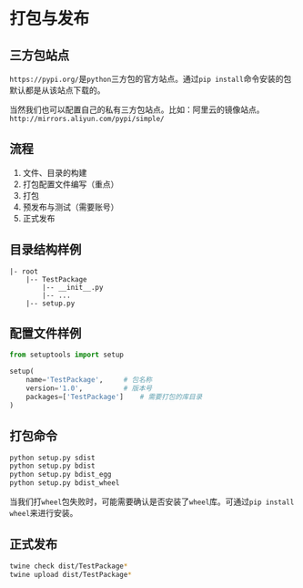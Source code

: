 # 打包与发布

## 三方包站点
`https://pypi.org/`是`python`三方包的官方站点。通过`pip install`命令安装的包默认都是从该站点下载的。

当然我们也可以配置自己的私有三方包站点。比如：阿里云的镜像站点。`http://mirrors.aliyun.com/pypi/simple/`

## 流程
1. 文件、目录的构建
1. 打包配置文件编写（重点）
1. 打包
1. 预发布与测试（需要账号）
1. 正式发布

## 目录结构样例
```text
|- root 
    |-- TestPackage 
        |-- __init__.py 
        |-- ... 
    |-- setup.py
```

## 配置文件样例
```python
from setuptools import setup

setup(
    name='TestPackage',     # 包名称
    version='1.0',          # 版本号
    packages=['TestPackage']    # 需要打包的库目录
)
```

## 打包命令
```bash
python setup.py sdist 
python setup.py bdist 
python setup.py bdist_egg 
python setup.py bdist_wheel
```
当我们打`wheel`包失败时，可能需要确认是否安装了`wheel`库。可通过`pip install wheel`来进行安装。

## 正式发布
```bash
twine check dist/TestPackage*
twine upload dist/TestPackage*
```



